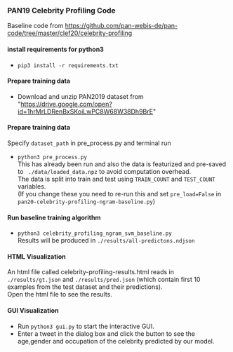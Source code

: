 ### PAN19 Celebrity Profiling Code
Baseline code from https://github.com/pan-webis-de/pan-code/tree/master/clef20/celebrity-profiling

#### install requirements for python3
* `pip3 install -r requirements.txt`

#### Prepare training data
* Download and unzip PAN2019 dataset from "https://drive.google.com/open?id=1hrMrLDRenBxSKoiLwPC8W68W38Dh9BrE"

#### Prepare training data
Specify `dataset_path` in pre_process.py and terminal run
* `python3 pre_process.py`   
This has already been run and also the data is featurized and pre-saved to ` ./data/loaded_data.npz` 
to avoid computation overhead.   
The data is split into train and test using `TRAIN_COUNT` and `TEST_COUNT` variables.  
(If you change these you need to re-run this and set `pre_load=False` in  `pan20-celebrity-profiling-ngram-baseline.py`)

#### Run baseline training algorithm 
* `python3 celebrity_profiling_ngram_svm_baseline.py`  
Results will be produced in `./results/all-predictons.ndjson`

#### HTML Visualization
An html file called celebrity-profiling-results.html reads in `./results/gt.json` and `./results/pred.json` 
(which contain first 10 examples from the test dataset and their predictions).  
Open the html file to see the results.

#### GUI Visualization
* Run `python3 gui.py` to start the interactive GUI.  
* Enter a tweet in the dialog box and click the button to see the age,gender and occupation of the celebrity predicted by our model.  




